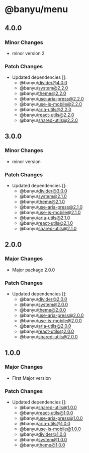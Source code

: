 # @banyu/menu

## 4.0.0

### Minor Changes

- minor version 2

### Patch Changes

- Updated dependencies []:
  - @banyu/divider@4.0.0
  - @banyu/system@2.2.0
  - @banyu/theme@2.2.0
  - @banyu/use-aria-press@2.2.0
  - @banyu/use-is-mobile@2.2.0
  - @banyu/aria-utils@2.2.0
  - @banyu/react-utils@2.2.0
  - @banyu/shared-utils@2.2.0

## 3.0.0

### Minor Changes

- minor version

### Patch Changes

- Updated dependencies []:
  - @banyu/divider@3.0.0
  - @banyu/system@2.1.0
  - @banyu/theme@2.1.0
  - @banyu/use-aria-press@2.1.0
  - @banyu/use-is-mobile@2.1.0
  - @banyu/aria-utils@2.1.0
  - @banyu/react-utils@2.1.0
  - @banyu/shared-utils@2.1.0

## 2.0.0

### Major Changes

- Major package 2.0.0

### Patch Changes

- Updated dependencies []:
  - @banyu/divider@2.0.0
  - @banyu/system@2.0.0
  - @banyu/theme@2.0.0
  - @banyu/use-aria-press@2.0.0
  - @banyu/use-is-mobile@2.0.0
  - @banyu/aria-utils@2.0.0
  - @banyu/react-utils@2.0.0
  - @banyu/shared-utils@2.0.0

## 1.0.0

### Major Changes

- First Major version

### Patch Changes

- Updated dependencies []:
  - @banyu/shared-utils@1.0.0
  - @banyu/react-utils@1.0.0
  - @banyu/use-aria-press@1.0.0
  - @banyu/aria-utils@1.0.0
  - @banyu/use-is-mobile@1.0.0
  - @banyu/divider@1.0.0
  - @banyu/system@1.0.0
  - @banyu/theme@1.0.0
